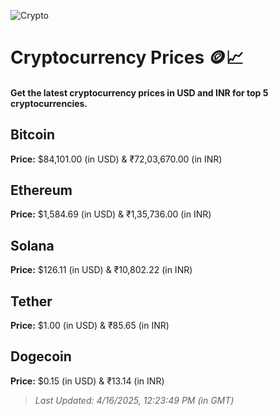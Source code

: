 
![Crypto](https://www.techguide.com.au/wp-content/uploads/2020/11/crypto3.jpeg)

# Cryptocurrency Prices 🪙📈

#### Get the latest cryptocurrency prices in USD and INR for top 5 cryptocurrencies.

## Bitcoin

**Price:** $84,101.00 (in USD) & ₹72,03,670.00 (in INR)

## Ethereum

**Price:** $1,584.69 (in USD) & ₹1,35,736.00 (in INR)

## Solana

**Price:** $126.11 (in USD) & ₹10,802.22 (in INR)

## Tether

**Price:** $1.00 (in USD) & ₹85.65 (in INR)

## Dogecoin

**Price:** $0.15 (in USD) & ₹13.14 (in INR)

> _Last Updated: 4/16/2025, 12:23:49 PM (in GMT)_

